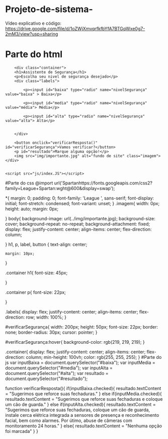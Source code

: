 # Projeto-de-sistema-
Vídeo explicativo e código: https://drive.google.com/file/d/1oZWjXmvqrfkfbYfA7BTGqWxe0g7-2mM3/view?usp=sharing
# Parte do html
<!DOCTYPE html>
<html lang="pt-br">
<head>
    <meta charset="UTF-8">
    <meta http-equiv="X-UA-Compatible" content="IE=edge">
    <meta name="viewport" content="width=device-width, initial-scale=1.0">
    <link rel="stylesheet" href="css/index.CSS">
    <title>Assistente de segurança</title>
</head>
<body>
    
        <div class="container">
        <h1>Assistente de Segurança</h1>
        <p>Escolha seu nivel de segurança desejado</p>
        <div class="labels">
        
            <p><input id="baixa" type="radio" name="nivelSegurança" value="baixa" > Baixa</p>
                
            <p><input id="media" type="radio" name="nivelSegurança" value="média"> Média</p>
    
            <p><input id="alta" type="radio" name="nivelSegurança" value="alta"> Alta</p>
                
            
        </div>
       
        <button onclick="verificarResposta()" id="verificarSegurança">Vamos verificar?</button>
        <p id="resultado">Marque alguma opção!</p>
        <img src="img/importante.jpg" alt="fundo de site" class="imagem">
    </div>
    

    <script src="js/index.JS"></script>
</body>
</html>
#Parte do css
@import url('Spartanhttps://fonts.googleapis.com/css2?family=League+Spartan:wght@600&display=swap');

*{
    margin: 0;
    padding: 0;
    font-family: 'League ', sans-serif;
    font-display: initial;
    font-stretch: condensed;
    font-variant: unset;
}
.imagem{
    width: 0px;
    height: auto;
    margin: 0px;
       
}
body{
    background-image: url(../img/importante.jpg);
    background-size: cover;
    background-repeat: no-repeat;
    background-attachment: fixed;
    display: flex;
    justify-content: center;
    align-items: center;
    flex-direction: column;
    

}
h1, p, label, button {
    text-align: center;
    
    margin: 10px;
}

.container h1{
    font-size: 45px;

}

.container p{
    font-size: 22px;

}

.labels{
    display: flex;
    justify-content: center;
    align-items: center;
    flex-direction: row;
    width: 100%;
}

#verificarSegurança{
    width: 200px;
    height: 50px;
    font-size: 22px;
    border: none;
    border-radius: 30px;
    cursor: pointer;
}

#verificarSegurança:hover{
    background-color: rgb(219, 219, 219);
}

.container{
    display: flex;
    justify-content: center;
    align-items: center;
    flex-direction: column;
    min-height: 100vh;
    color: rgb(255, 255, 255);
}
#Parte do js
var inputBaixa = document.querySelector("#baixa");
var inputMedia = document.querySelector("#media");
var inputAlta = document.querySelector("#alta");
var resultado = document.querySelector("#resultado");

function verificarResposta(){
       if(inputBaixa.checked){
              resultado.textContent = "Sugerimos que reforce suas fechaduras."
       } else if(inputMedia.checked){
              resultado.textContent = "Sugerimos que reforce suas fechaduras e coloque um cão de guarda."
       } else if(inputAlta.checked){
              resultado.textContent = "Sugerimos que reforce suas fechaduras, coloque um cão de guarda, instale cerca elétrica integrada a sensores de presença e reconhecimento facial, bem como alarmes. Por útimo, abuse de câmeras com monitoramento 24 horas."
       } else{
              resultado.textContent = "Nenhuma opção foi marcada"
       }
}
